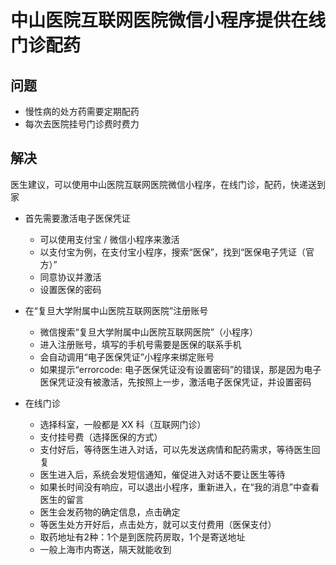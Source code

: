 # 中山医院互联网医院微信小程序提供在线门诊配药

## 问题
* 慢性病的处方药需要定期配药
* 每次去医院挂号门诊费时费力

## 解决
医生建议，可以使用中山医院互联网医院微信小程序，在线门诊，配药，快递送到家

* 首先需要激活电子医保凭证
  * 可以使用支付宝 / 微信小程序来激活
  * 以支付宝为例，在支付宝小程序，搜索“医保”，找到“医保电子凭证（官方）”
  * 同意协议并激活
  * 设置医保的密码

* 在“复旦大学附属中山医院互联网医院”注册账号
  * 微信搜索“复旦大学附属中山医院互联网医院”（小程序）
  * 进入注册账号，填写的手机号需要是医保的联系手机
  * 会自动调用“电子医保凭证”小程序来绑定账号
  * 如果提示“errorcode: 电子医保凭证没有设置密码”的错误，那是因为电子医保凭证没有被激活，先按照上一步，激活电子医保凭证，并设置密码

* 在线门诊
  * 选择科室，一般都是 XX 科（互联网门诊）
  * 支付挂号费（选择医保的方式）
  * 支付好后，等待医生进入对话，可以先发送病情和配药需求，等待医生回复
  * 医生进入后，系统会发短信通知，催促进入对话不要让医生等待
  * 如果长时间没有响应，可以退出小程序，重新进入，在“我的消息”中查看医生的留言
  * 医生会发药物的确定信息，点击确定
  * 等医生处方开好后，点击处方，就可以支付费用（医保支付）
  * 取药地址有2种：1个是到医院药房取，1个是寄送地址
  * 一般上海市内寄送，隔天就能收到
